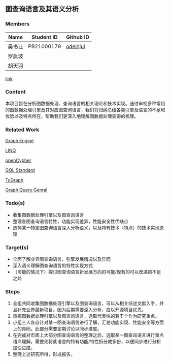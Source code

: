 ## 图查询语言及其语义分析

### Members
| Name | Student ID | Github ID  |
| ---- | ---------- | ---------- |
| 吴书让  | PB21000179 |[odeinjul](https://github.com/odeinjul)    |
| 罗胤玻  |  |  |
| 胡天羽  |  |      |

[link](https://github.com/odeinjul/2023fall-CS-teamworks)

### Content

本项目旨在分析图数据处理、查询语言的相关理论和技术实现。通过审视多种常用的图数据处理引擎及其对应图查询语言，我们将归纳总结各类引擎及语言的不足和优势以及特点所在，帮助我们更深入地理解图数据处理查询的机理。

### Related Work

[Graph Engine](https://github.com/microsoft/GraphEngine)

[LINQ](https://learn.microsoft.com/en-us/dotnet/csharp/linq/)

[openCypher](https://opencypher.org/)

[GQL Standard](https://www.gqlstandards.org/)

[TuGraph](https://github.com/TuGraph-db/tugraph-db)

[Graph Query Genral](https://mashuai-ms.github.io/pubs/ccf2012.pdf)

### Todo(s)

- 收集图数据处理引擎以及图查询语言
- 整理各图查询语言特性，功能实现差异，性能安全性优缺点
- 选择某一特定图查询语言深入分析语义，以及特有技术（特点）的技术实现原理

### Target(s)

- 全面了解业界图查询语言、引擎发展情况以及异同
- 深入语义理解图查询语言的特性实现方式
- （可能的情况下）探讨图查询语言新发展方向的可能/现有的可以改进的不足之处

### Steps

1. 全组共同收集图数据处理引擎以及图查询语言，可以从相关综述文献入手，并且补充业界最新项目。因为后期需要深入分析，应以开源项目优先。
2. 审视图数据处理引擎以及图查询语言，选取代表性的若干个作为研究重点。
3. 小组三人各自针对某一图查询语言进行了解，汇总功能实现、性能安全等方面上的异同。此部分需要定期讨论以同步进度。
4. 在完成对市面上大部分图查询语言的整理之后，选取某一图查询语言进行重点语义理解。需要先将此语言的特有功能/特性拆分成多份，以便同步进行分析加快进度。
5. 整理上述研究所得，形成报告。
